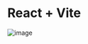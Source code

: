 # React + Vite

![image](https://github.com/MateusOliveira991/DesenvolvimentoWebPosts/assets/142065746/743af442-97b0-4636-adec-5efccd0265b0)

